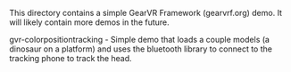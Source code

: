 This directory contains a simple GearVR Framework (gearvrf.org) demo.  It will likely contain more demos in the future.

gvr-colorpositiontracking
    - Simple demo that loads a couple models (a dinosaur on a platform) and uses the bluetooth library to connect to the tracking phone to track the head.


